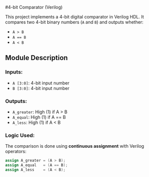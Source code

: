 #4-bit Comparator (Verilog)

This project implements a 4-bit digital comparator in Verilog HDL. It compares two 4-bit binary numbers (`A` and `B`) and outputs whether:
- `A > B`
- `A == B`
- `A < B`

## Module Description

### Inputs:
- `A [3:0]`: 4-bit input number
- `B [3:0]`: 4-bit input number

### Outputs:
- `A_greater`: High (1) if A > B
- `A_equal`: High (1) if A == B
- `A_less`: High (1) if A < B

### Logic Used:
The comparison is done using **continuous assignment** with Verilog operators:
```verilog
assign A_greater = (A > B);
assign A_equal   = (A == B);
assign A_less    = (A < B);


